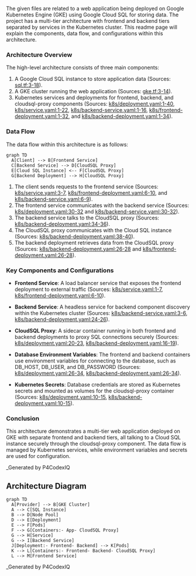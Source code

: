 The given files are related to a web application being deployed on Google Kubernetes Engine (GKE) using Google Cloud SQL for storing data. The project has a multi-tier architecture with frontend and backend tiers separated by services in the Kubernetes cluster. This readme page will explain the components, data flow, and configurations within this architecture.

### Architecture Overview

The high-level architecture consists of three main components:
1. A Google Cloud SQL instance to store application data (Sources: [sql.tf:3-18]()).
2. A GKE cluster running the web application (Sources: [gke.tf:3-14]()).
3. Kubernetes services and deployments for frontend, backend, and cloudsql-proxy components (Sources: [k8s/deployment.yaml:1-40](), [k8s/service.yaml:1-22](), [k8s/backend-service.yaml:1-16](), [k8s/frontend-deployment.yaml:1-32](), and [k8s/backend-deployment.yaml:1-34]()).

### Data Flow

The data flow within this architecture is as follows:

```mermaid
graph TD
  A[Client] --> B[Frontend Service]
  C[Backend Service] --> D[CloudSQL Proxy]
  E[Cloud SQL Instance] <-- F[CloudSQL Proxy]
  G[Backend Deployment] --> H[CloudSQL Proxy]
```
1. The client sends requests to the frontend service (Sources: [k8s/service.yaml:3-7](), [k8s/frontend-deployment.yaml:6-10](), and [k8s/backend-service.yaml:6-9]()).
2. The frontend service communicates with the backend service (Sources: [k8s/deployment.yaml:30-32]() and [k8s/backend-service.yaml:30-32]()).
3. The backend service talks to the CloudSQL proxy (Sources: [k8s/backend-deployment.yaml:34-36]()).
4. The CloudSQL proxy communicates with the Cloud SQL instance (Sources: [k8s/backend-deployment.yaml:38-40]()).
5. The backend deployment retrieves data from the CloudSQL proxy (Sources: [k8s/backend-deployment.yaml:26-28]() and [k8s/frontend-deployment.yaml:26-28]()).

### Key Components and Configurations

- **Frontend Service**: A load balancer service that exposes the frontend deployment to external traffic (Sources: [k8s/service.yaml:1-7](), [k8s/frontend-deployment.yaml:6-10]()).
  
- **Backend Service**: A headless service for backend component discovery within the Kubernetes cluster (Sources: [k8s/backend-service.yaml:3-6](), [k8s/backend-deployment.yaml:24-26]()).
  
- **CloudSQL Proxy**: A sidecar container running in both frontend and backend deployments to proxy SQL connections securely (Sources: [k8s/deployment.yaml:20-23](), [k8s/backend-deployment.yaml:16-19]()).
  
- **Database Environment Variables**: The frontend and backend containers use environment variables for connecting to the database, such as DB_HOST, DB_USER, and DB_PASSWORD (Sources: [k8s/deployment.yaml:26-34](), [k8s/backend-deployment.yaml:26-34]()).
  
- **Kubernetes Secrets**: Database credentials are stored as Kubernetes secrets and mounted as volumes for the cloudsql-proxy container (Sources: [k8s/deployment.yaml:10-15](), [k8s/backend-deployment.yaml:10-15]()).
  
### Conclusion

This architecture demonstrates a multi-tier web application deployed on GKE with separate frontend and backend tiers, all talking to a Cloud SQL instance securely through the cloudsql-proxy component. The data flow is managed by Kubernetes services, while environment variables and secrets are used for configuration.

_Generated by P4CodexIQ

## Architecture Diagram

```mermaid
graph TD
  A[Provider] --> B[GKE Cluster]
  A --> C[SQL Instance]
  B --> D[Node Pool]
  D --> E[Deployment]
  E --> F[Pods]
  F --> G[Containers:- App- CloudSQL Proxy]
  G --> H[Service]
  G --> I[Backend Service]
  J[Deployment:- Frontend- Backend] --> K[Pods]
  K --> L[Containers:- Frontend- Backend- CloudSQL Proxy]
  L --> M[Frontend Service]
```

_Generated by P4CodexIQ
